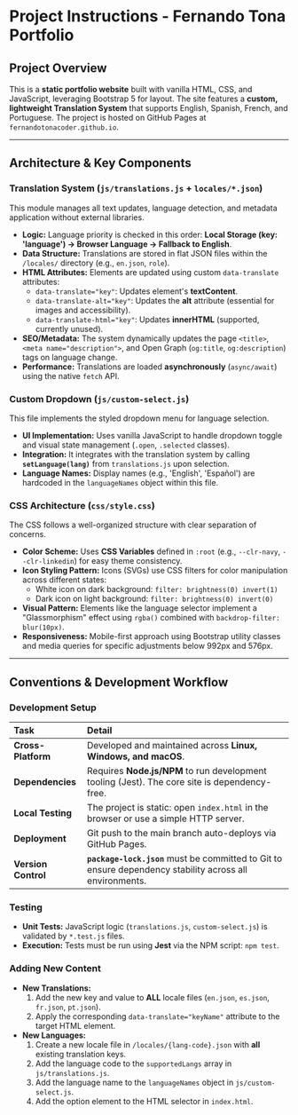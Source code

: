 # Project Instructions - Fernando Tona Portfolio

## Project Overview

This is a **static portfolio website** built with vanilla HTML, CSS, and JavaScript, leveraging Bootstrap 5 for layout. The site features a **custom, lightweight Translation System** that supports English, Spanish, French, and Portuguese. The project is hosted on GitHub Pages at `fernandotonacoder.github.io`.

---

## Architecture & Key Components

### Translation System (`js/translations.js` + `locales/*.json`)

This module manages all text updates, language detection, and metadata application without external libraries.

* **Logic:** Language priority is checked in this order: **Local Storage (key: 'language') → Browser Language → Fallback to English**.
* **Data Structure:** Translations are stored in flat JSON files within the `/locales/` directory (e.g., `en.json`, `role`).
* **HTML Attributes:** Elements are updated using custom `data-translate` attributes:
    * `data-translate="key"`: Updates element's **textContent**.
    * `data-translate-alt="key"`: Updates the **alt** attribute (essential for images and accessibility).
    * `data-translate-html="key"`: Updates **innerHTML** (supported, currently unused).
* **SEO/Metadata:** The system dynamically updates the page `<title>`, `<meta name="description">`, and Open Graph (`og:title`, `og:description`) tags on language change.
* **Performance:** Translations are loaded **asynchronously** (`async/await`) using the native `fetch` API.

### Custom Dropdown (`js/custom-select.js`)

This file implements the styled dropdown menu for language selection.

* **UI Implementation:** Uses vanilla JavaScript to handle dropdown toggle and visual state management (`.open`, `.selected` classes).
* **Integration:** It integrates with the translation system by calling **`setLanguage(lang)`** from `translations.js` upon selection.
* **Language Names:** Display names (e.g., 'English', 'Español') are hardcoded in the `languageNames` object within this file.

### CSS Architecture (`css/style.css`)

The CSS follows a well-organized structure with clear separation of concerns.

* **Color Scheme:** Uses **CSS Variables** defined in `:root` (e.g., `--clr-navy`, `--clr-linkedin`) for easy theme consistency.
* **Icon Styling Pattern:** Icons (SVGs) use CSS filters for color manipulation across different states:
    * White icon on dark background: `filter: brightness(0) invert(1)`
    * Dark icon on light background: `filter: brightness(0) invert(0)`
* **Visual Pattern:** Elements like the language selector implement a "Glassmorphism" effect using `rgba()` combined with `backdrop-filter: blur(10px)`.
* **Responsiveness:** Mobile-first approach using Bootstrap utility classes and media queries for specific adjustments below 992px and 576px.

---

## Conventions & Development Workflow

### Development Setup

| Task | Detail |
| :--- | :--- |
| **Cross-Platform** | Developed and maintained across **Linux, Windows, and macOS**. |
| **Dependencies** | Requires **Node.js/NPM** to run development tooling (Jest). The core site is dependency-free. |
| **Local Testing** | The project is static: open `index.html` in the browser or use a simple HTTP server. |
| **Deployment** | Git push to the main branch auto-deploys via GitHub Pages. |
| **Version Control** | **`package-lock.json`** must be committed to Git to ensure dependency stability across all environments. |

### Testing

* **Unit Tests:** JavaScript logic (`translations.js`, `custom-select.js`) is validated by `*.test.js` files.
* **Execution:** Tests must be run using **Jest** via the NPM script: `npm test`.

### Adding New Content

* **New Translations:**
    1.  Add the new key and value to **ALL** locale files (`en.json`, `es.json`, `fr.json`, `pt.json`).
    2.  Apply the corresponding `data-translate="keyName"` attribute to the target HTML element.
* **New Languages:**
    1.  Create a new locale file in `/locales/{lang-code}.json` with **all** existing translation keys.
    2.  Add the language code to the `supportedLangs` array in `js/translations.js`.
    3.  Add the language name to the `languageNames` object in `js/custom-select.js`.
    4.  Add the option element to the HTML selector in `index.html`.